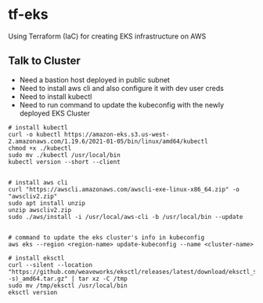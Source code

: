 # tf-eks
Using Terraform (IaC) for creating EKS infrastructure on AWS


## Talk to Cluster
- Need a bastion host deployed in public subnet
- Need to install aws cli and also configure it with dev user creds
- Need to install kubectl
- Need to run command to update the kubeconfig with the newly deployed EKS Cluster
```
# install kubectl
curl -o kubectl https://amazon-eks.s3.us-west-2.amazonaws.com/1.19.6/2021-01-05/bin/linux/amd64/kubectl
chmod +x ./kubectl
sudo mv ./kubectl /usr/local/bin
kubectl version --short --client


# install aws cli
curl "https://awscli.amazonaws.com/awscli-exe-linux-x86_64.zip" -o "awscliv2.zip"
sudo apt install unzip
unzip awscliv2.zip
sudo ./aws/install -i /usr/local/aws-cli -b /usr/local/bin --update


# command to update the eks cluster's info in kubeconfig
aws eks --region <region-name> update-kubeconfig --name <cluster-name>

# install eksctl
curl --silent --location "https://github.com/weaveworks/eksctl/releases/latest/download/eksctl_$(uname -s)_amd64.tar.gz" | tar xz -C /tmp
sudo mv /tmp/eksctl /usr/local/bin
eksctl version


```